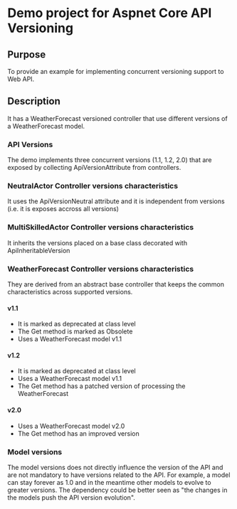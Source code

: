 # Demo project for Aspnet Core API Versioning

## Purpose

To provide an example for implementing concurrent versioning support to Web API.

## Description

It has a WeatherForecast versioned controller that use different versions of a WeatherForecast model.

### API Versions

The demo implements three concurrent versions (1.1, 1.2, 2.0) that are exposed by collecting ApiVersionAttribute from controllers.

### NeutralActor Controller versions characteristics

It uses the ApiVersionNeutral attribute and it is independent from versions (i.e. it is exposes accross all versions)

### MultiSkilledActor Controller versions characteristics

It inherits the versions placed on a base class decorated with ApiInheritableVersion

### WeatherForecast Controller versions characteristics

They are derived from an abstract base controller that keeps the common characteristics across supported versions.

#### v1.1 

- It is marked as deprecated at class level
- The Get method is marked as Obsolete
- Uses a WeatherForecast model v1.1

#### v1.2 

- It is marked as deprecated at class level
- Uses a WeatherForecast model v1.1
- The Get method has a patched version of processing the WeatherForecast

#### v2.0

- Uses a WeatherForecast model v2.0
- The Get method has an improved version

### Model versions

The model versions does not directly influence the version of the API and are not mandatory to have versions related to the API. For example, a model can stay forever as 1.0 and in the meantime other models to evolve to greater versions. The dependency could be better seen as "the changes in the models push the API version evolution".
